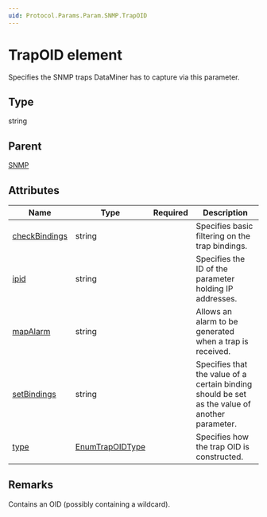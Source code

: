 ```yaml
---
uid: Protocol.Params.Param.SNMP.TrapOID
---
```


# TrapOID element

Specifies the SNMP traps DataMiner has to capture via this parameter.

## Type

string

## Parent

[SNMP](xref:Protocol.Params.Param.SNMP)

## Attributes

|Name|Type|Required|Description|
|--- |--- |--- |--- |
|[checkBindings](xref:Protocol.Params.Param.SNMP.TrapOID-checkBindings)|string||Specifies basic filtering on the trap bindings.|
|[ipid](xref:Protocol.Params.Param.SNMP.TrapOID-ipid)|string||Specifies the ID of the parameter holding IP addresses.|
|[mapAlarm](xref:Protocol.Params.Param.SNMP.TrapOID-mapAlarm)|string||Allows an alarm to be generated when a trap is received.|
|[setBindings](xref:Protocol.Params.Param.SNMP.TrapOID-setBindings)|string||Specifies that the value of a certain binding should be set as the value of another parameter.|
|[type](xref:Protocol.Params.Param.SNMP.TrapOID-type)|[EnumTrapOIDType](xref:Protocol-EnumTrapOIDType)||Specifies how the trap OID is constructed.|

## Remarks

Contains an OID (possibly containing a wildcard).

